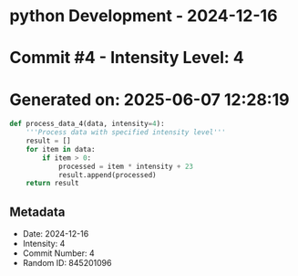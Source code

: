 ﻿# python Development - 2024-12-16
# Commit #4 - Intensity Level: 4
# Generated on: 2025-06-07 12:28:19
```python
def process_data_4(data, intensity=4):
    '''Process data with specified intensity level'''
    result = []
    for item in data:
        if item > 0:
            processed = item * intensity + 23
            result.append(processed)
    return result
```
## Metadata
- Date: 2024-12-16
- Intensity: 4
- Commit Number: 4
- Random ID: 845201096
